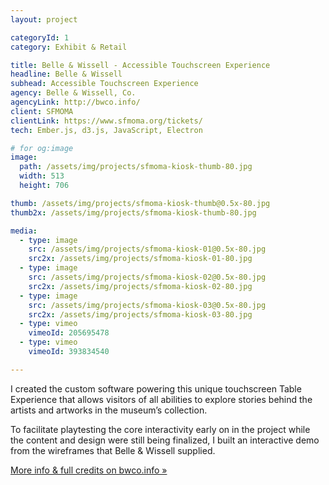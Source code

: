```yaml
---
layout: project

categoryId: 1
category: Exhibit & Retail

title: Belle & Wissell - Accessible Touchscreen Experience
headline: Belle & Wissell
subhead: Accessible Touchscreen Experience
agency: Belle & Wissell, Co.
agencyLink: http://bwco.info/
client: SFMOMA
clientLink: https://www.sfmoma.org/tickets/
tech: Ember.js, d3.js, JavaScript, Electron

# for og:image
image:
  path: /assets/img/projects/sfmoma-kiosk-thumb-80.jpg
  width: 513
  height: 706

thumb: /assets/img/projects/sfmoma-kiosk-thumb@0.5x-80.jpg
thumb2x: /assets/img/projects/sfmoma-kiosk-thumb-80.jpg

media:
  - type: image
    src: /assets/img/projects/sfmoma-kiosk-01@0.5x-80.jpg
    src2x: /assets/img/projects/sfmoma-kiosk-01-80.jpg
  - type: image
    src: /assets/img/projects/sfmoma-kiosk-02@0.5x-80.jpg
    src2x: /assets/img/projects/sfmoma-kiosk-02-80.jpg
  - type: image
    src: /assets/img/projects/sfmoma-kiosk-03@0.5x-80.jpg
    src2x: /assets/img/projects/sfmoma-kiosk-03-80.jpg
  - type: vimeo
    vimeoId: 205695478
  - type: vimeo
    vimeoId: 393834540

---
```


I created the custom software powering this unique touchscreen Table Experience that allows visitors of all abilities to explore stories behind the artists and artworks in the museum’s collection.

To facilitate playtesting the core interactivity early on in the project while the content and design were still being finalized, I built an interactive demo from the wireframes that Belle & Wissell supplied.

[More info & full credits on bwco.info »](http://www.bwco.info/work/gallery218/)
